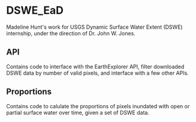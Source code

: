 # DSWE\_EaD
Madeline Hunt's work for USGS Dynamic Surface Water Extent (DSWE) internship, under the direction of Dr. John W. Jones.

## API
Contains code to interface with the EarthExplorer API, filter downloaded DSWE data by number of valid pixels, and interface with a few other APIs.

## Proportions
Contains code to calulate the proportions of pixels inundated with open or partial surface water over time, given a set of DSWE data.

